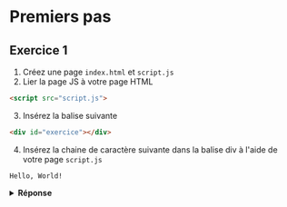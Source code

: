 # Premiers pas

## Exercice 1

1. Créez une page `index.html` et `script.js`
2. Lier la page JS à votre page HTML
```html
<script src="script.js">
```
3. Insérez la balise suivante
```html
<div id="exercice"></div>
```
4. Insérez la chaine de caractère suivante dans la balise div à l'aide de votre page `script.js`

`Hello, World!`

<details>
  <summary><strong>Réponse</strong></summary>

  ```js
  document.getElementById("exercice").innerHTML = "Hello, World"
  ```

</details>

